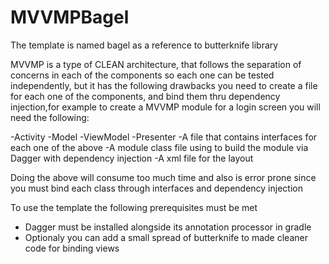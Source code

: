 # MVVMPBagel


The template is named bagel as a reference to butterknife library

MVVMP is a type of CLEAN architecture, that follows the separation of concerns in each of the components so each one  can be tested independently, but it has the following drawbacks you need to create a  file for each one of the components, and bind them thru dependency injection,for example to create a MVVMP module for a login screen you will need the following:

-Activity
-Model
-ViewModel
-Presenter
-A file that contains interfaces for each one of the above
-A module class file using to build the module via Dagger with dependency injection
-A xml file for the layout


Doing the above will consume too much time and also is  error prone since you must bind each class through interfaces and dependency injection


To use the template the following prerequisites must be met

- Dagger must be installed alongside its annotation processor in gradle
- Optionaly you can add a small spread of butterknife to made cleaner code for binding views




